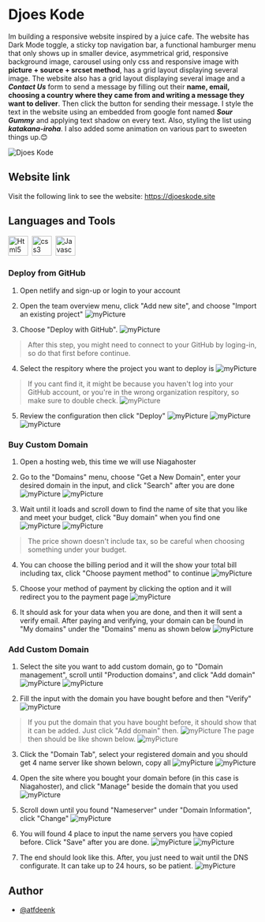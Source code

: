 # Djoes Kode

Im building a responsive website inspired by a juice cafe.
The website has Dark Mode toggle, a sticky top navigation bar, a functional hamburger menu that only shows up in smaller device, asymmetrical grid, responsive background image, carousel using only css and responsive image with **picture + source + srcset method**, has a grid layout displaying several image. The website also has a grid layout displaying several image and a **_Contact Us_** form to send a message by filling out their **name, email, choosing a country where they came from and writing a message they want to deliver**. Then click the button for sending their message. I style the text in the website using an embedded from google font named **_Sour Gummy_** and applying text shadow on every text. Also, styling the list using **_katakana-iroha_**. I also added some animation on various part to sweeten things up.😊

![Djoes Kode](/assets/logo/djoes%20kode%20logo.png 'djoes kode')

## Website link

Visit the following link to see the website: https://djoeskode.site

## Languages and Tools

<div>
    <img src="https://cdn.jsdelivr.net/npm/devicon-2.2@2.2.0/icons/html5/html5-original.svg" title="Html5" alt="Html5" width="40" height="40"/>&nbsp;
    <img src="https://cdn.jsdelivr.net/npm/devicon-2.2@2.2.0/icons/css3/css3-original.svg" title="css3" alt="css3" width="40" height="40"/>&nbsp;
     <img src="https://cdn.jsdelivr.net/gh/devicons/devicon/icons/javascript/javascript-original.svg" title="Javascript" alt="Javascript" width="40" height="40"/>&nbsp;
</div>

### Deploy from GitHub

1. Open netlify and sign-up or login to your account

2. Open the team overview menu, click "Add new site", and choose "Import an existing project"
   ![myPicture](./assets/documentation/netlify-1.png)

3. Choose "Deploy with GitHub".
   ![myPicture](./assets/documentation/netlify-2.png)

> After this step, you might need to connect to your GitHub by loging-in, so do that first before continue.

4. Select the respitory where the project you want to deploy is
   ![myPicture](./assets/documentation/netlify-3.png)

> If you cant find it, it might be because you haven't log into your GitHub account, or you're in the wrong organization respitory, so make sure to double check.
> ![myPicture](./assets/documentation/netlify-4.png)

5. Review the configuration then click "Deploy"
   ![myPicture](./assets/documentation/netlify-5.png)
   ![myPicture](./assets/documentation/netlify-6.png)
   ![myPicture](./assets/documentation/netlify-7.png)

### Buy Custom Domain

1. Open a hosting web, this time we will use Niagahoster

2. Go to the "Domains" menu, choose "Get a New Domain", enter your desired domain in the input, and click "Search" after you are done
   ![myPicture](./assets/documentation/niagahoster-1.png)
   ![myPicture](./assets/documentation/niagahoster-2.png)

3. Wait until it loads and scroll down to find the name of site that you like and meet your budget, click "Buy domain" when you find one
   ![myPicture](./assets/documentation/niagahoster-3.png)
   ![myPicture](./assets/documentation/niagahoster-4.png)

> The price shown doesn't include tax, so be careful when choosing something under your budget.

4. You can choose the billing period and it will the show your total bill including tax, click "Choose payment method" to continue
   ![myPicture](./assets/documentation/niagahoster-5.png)

5. Choose your method of payment by clicking the option and it will redirect you to the payment page
   ![myPicture](./assets/documentation/niagahoster-6.png)

6. It should ask for your data when you are done, and then it will sent a verify email. After paying and verifying, your domain can be found in "My domains" under the "Domains" menu as shown below
   ![myPicture](./assets/documentation/niagahoster-7.png)

### Add Custom Domain

1. Select the site you want to add custom domain, go to "Domain management", scroll until "Production domains", and click "Add domain"
   ![myPicture](./assets/documentation/domain-1.png)
   ![myPicture](./assets/documentation/domain-2.png)

2. Fill the input with the domain you have bought before and then "Verify"
   ![myPicture](./assets/documentation/domain-3.png)

> If you put the domain that you have bought before, it should show that it can be added. Just click "Add domain" then.
> ![myPicture](./assets/documentation/domain%20345.png)
> The page then should be like shown below.
> ![myPicture](./assets/documentation/domain-6.png)

3. Click the "Domain Tab", select your registered domain and you should get 4 name server like shown belown, copy all
   ![myPicture](./assets/documentation/domain-7.png)
   ![myPicture](./assets/documentation/domain-89.png)

4. Open the site where you bought your domain before (in this case is Niagahoster), and click "Manage" beside the domain that you used
   ![myPicture](./assets/documentation/domain-1011.png)

5. Scroll down until you found "Nameserver" under "Domain Information", click "Change"
   ![myPicture](./assets/documentation/domain-12.png)

6. You will found 4 place to input the name servers you have copied before. Click "Save" after you are done.
   ![myPicture](./assets/documentation/domain-13.png)
   ![myPicture](./assets/documentation/domain-14.png)

7. The end should look like this. After, you just need to wait until the DNS configurate. It can take up to 24 hours, so be patient.
   ![myPicture](./assets/documentation/domain-15.png)

## Author

- [@atfdeenk](https://www.github.com/atfdeenk)
